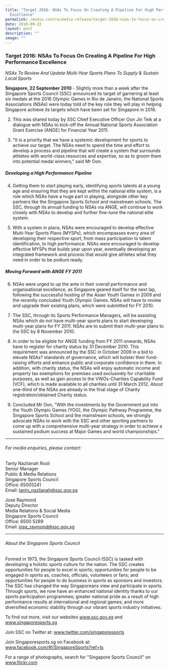 ```yaml
---
title: "Target 2016: NSAs To Focus On Creating A Pipeline For High Performance
  Excellence"
permalink: /media-centre/media-release/target-2016-nsas-to-focus-on-creating-a-pipeline-for-high-performance/
date: 2010-09-22
layout: post
description: ""
image: ""
---
```

### **Target 2016: NSAs To Focus On Creating A Pipeline For High Performance Excellence**

_NSAs To Review And Update Multi-Year Sports Plans To Supply & Sustain Local Sports_ 

**Singapore, 22 September 2010** - Slightly more than a week after the Singapore Sports Council (SSC) announced its target of garnering at least six medals at the 2016 Olympic Games in Rio de Janeiro, the National Sports Associations (NSAs) were today told of the key role they will play in helping Singapore achieve its targets which have been set for Singapore in 2016.

2. This was shared today by SSC Chief Executive Officer Oon Jin Teik at a dialogue with NSAs to kick-off the Annual National Sports Association Grant Exercise (ANGE) for Financial Year 2011.

3. "It is a priority that we have a systemic development for sports to achieve our target. The NSAs need to spend the time and effort to develop a process and pipeline that will create a system that surrounds athletes with world-class resources and expertise, so as to groom them into potential medal winners," said Mr Oon.

##### **Developing a High Performance Pipeline**

4. Getting them to start playing early, identifying sports talents at a young age and ensuring that they are kept within the national elite system, is a role which NSAs have a huge part in playing, alongside other key partners like the Singapore Sports School and mainstream schools. The SSC, through its annual funding to NSAs via ANGE, will continue to work closely with NSAs to develop and further fine-tune the national elite system.

5. With a system in place, NSAs were encouraged to develop effective Multi-Year Sports Plans (MYSPs), which encompasses every area of developing their respective sport, from mass participation to talent identification, to high performance. NSAs were encouraged to develop effective MYSPs that builds year upon year, eventually developing an integrated framework and process that would give athletes what they need in order to be podium ready.

##### **Moving Forward with ANGE FY 2011**

6. NSAs were urged to up the ante in their overall performance and organisational excellence, as Singapore geared itself for the next lap, following the successful hosting of the Asian Youth Games in 2009 and the recently concluded Youth Olympic Games. NSAs will have to review and upgrade their existing plans, which were submitted for FY 2010.

7. The SSC, through its Sports Performance Managers, will be assisting NSAs which do not have multi-year sports plans to start developing multi-year plans for FY 2011. NSAs are to submit their multi-year plans to the SSC by 8 November 2010.

8. In order to be eligible for ANGE funding from FY 2011 onwards, NSAs have to register for charity status by 31 December 2010. This requirement was announced by the SSC in October 2009 in a bid to elevate NSAs? standards of governance, which will bolster their fund-raising efforts and enhance public and corporate confidence in them. In addition, with charity status, the NSAs will enjoy automatic income and property tax exemptions for premises used exclusively for charitable purposes, as well as gain access to the VWOs-Charities Capability Fund (VCF), which is made available to all charities until 31 March 2012. About one-third of the NSAs are already in the final stage of Charity registration/obtained Charity status.

9. Concluded Mr Oon, "With the investments by the Government put into the Youth Olympic Games (YOG), the Olympic Pathway Programme, the Singapore Sports School and the mainstream schools, we strongly advocate NSAs to work with the SSC and other sporting partners to come up with a comprehensive multi-year strategy in order to achieve a sustained podium success at Major Games and world championships."

---

###### For media enquiries, please contact:

Tanty Nazlianah Rosli<br>
Senior Manager<br>
Public & Media Relations<br>
Singapore Sports Council<br>
Office: 65005241<br>
Email: tanty_nazlianah@ssc.gov.sg

Jose Raymond<br>
Deputy Director<br>
Media Relations & Social Media<br>
Singapore Sports Council<br>
Office: 6500 5289<br>
Email: jose_raymond@ssc.gov.sg

---

###### About the Singapore Sports Council
Formed in 1973, the Singapore Sports Council (SSC) is tasked with developing a holistic sports culture for the nation. The SSC creates opportunities for people to excel in sports; opportunities for people to be engaged in sports as, coaches, officials, volunteers or fans; and opportunities for people to do business in sports as sponsors and investors. The SSC has changed the way Singaporeans view and participate in sports. Through sports, we now have an enhanced national identity thanks to our sports participation programmes; greater national pride as a result of high performance results at international and regional games; and more diversified economic stability through our vibrant sports industry initiatives.

To find out more, visit our websites www.ssc.gov.sg and www.singaporesports.sg

Join SSC on Twitter at: www.twitter.com/singaporesports

Join Singaporesports.sg on Facebook at: www.facebook.com/#!/SingaporeSports?ref=ts

For a range of photographs, search for "Singapore Sports Council" on www.flickr.com